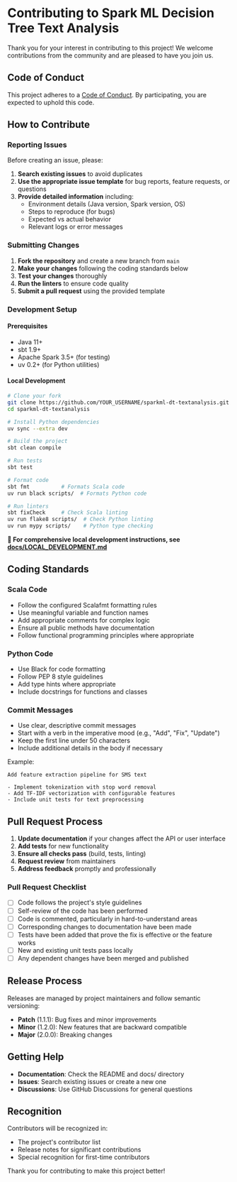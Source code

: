 # Contributing to Spark ML Decision Tree Text Analysis

Thank you for your interest in contributing to this project! We welcome contributions from the community and are pleased to have you join us.

## Code of Conduct

This project adheres to a [Code of Conduct](CODE_OF_CONDUCT.md). By participating, you are expected to uphold this code.

## How to Contribute

### Reporting Issues

Before creating an issue, please:

1. **Search existing issues** to avoid duplicates
2. **Use the appropriate issue template** for bug reports, feature requests, or questions
3. **Provide detailed information** including:
   - Environment details (Java version, Spark version, OS)
   - Steps to reproduce (for bugs)
   - Expected vs actual behavior
   - Relevant logs or error messages

### Submitting Changes

1. **Fork the repository** and create a new branch from `main`
2. **Make your changes** following the coding standards below
3. **Test your changes** thoroughly
4. **Run the linters** to ensure code quality
5. **Submit a pull request** using the provided template

### Development Setup

#### Prerequisites

- Java 11+
- sbt 1.9+
- Apache Spark 3.5+ (for testing)
- uv 0.2+ (for Python utilities)

#### Local Development

```bash
# Clone your fork
git clone https://github.com/YOUR_USERNAME/sparkml-dt-textanalysis.git
cd sparkml-dt-textanalysis

# Install Python dependencies
uv sync --extra dev

# Build the project
sbt clean compile

# Run tests
sbt test

# Format code
sbt fmt          # Formats Scala code
uv run black scripts/  # Formats Python code

# Run linters
sbt fixCheck     # Check Scala linting
uv run flake8 scripts/  # Check Python linting
uv run mypy scripts/    # Python type checking
```

**📖 For comprehensive local development instructions, see [docs/LOCAL_DEVELOPMENT.md](docs/LOCAL_DEVELOPMENT.md)**

## Coding Standards

### Scala Code

- Follow the configured Scalafmt formatting rules
- Use meaningful variable and function names
- Add appropriate comments for complex logic
- Ensure all public methods have documentation
- Follow functional programming principles where appropriate

### Python Code

- Use Black for code formatting
- Follow PEP 8 style guidelines
- Add type hints where appropriate
- Include docstrings for functions and classes

### Commit Messages

- Use clear, descriptive commit messages
- Start with a verb in the imperative mood (e.g., "Add", "Fix", "Update")
- Keep the first line under 50 characters
- Include additional details in the body if necessary

Example:

```text
Add feature extraction pipeline for SMS text

- Implement tokenization with stop word removal
- Add TF-IDF vectorization with configurable features
- Include unit tests for text preprocessing
```

## Pull Request Process

1. **Update documentation** if your changes affect the API or user interface
2. **Add tests** for new functionality
3. **Ensure all checks pass** (build, tests, linting)
4. **Request review** from maintainers
5. **Address feedback** promptly and professionally

### Pull Request Checklist

- [ ] Code follows the project's style guidelines
- [ ] Self-review of the code has been performed
- [ ] Code is commented, particularly in hard-to-understand areas
- [ ] Corresponding changes to documentation have been made
- [ ] Tests have been added that prove the fix is effective or the feature works
- [ ] New and existing unit tests pass locally
- [ ] Any dependent changes have been merged and published

## Release Process

Releases are managed by project maintainers and follow semantic versioning:

- **Patch** (1.1.1): Bug fixes and minor improvements
- **Minor** (1.2.0): New features that are backward compatible
- **Major** (2.0.0): Breaking changes

## Getting Help

- **Documentation**: Check the README and docs/ directory
- **Issues**: Search existing issues or create a new one
- **Discussions**: Use GitHub Discussions for general questions

## Recognition

Contributors will be recognized in:

- The project's contributor list
- Release notes for significant contributions
- Special recognition for first-time contributors

Thank you for contributing to make this project better!
